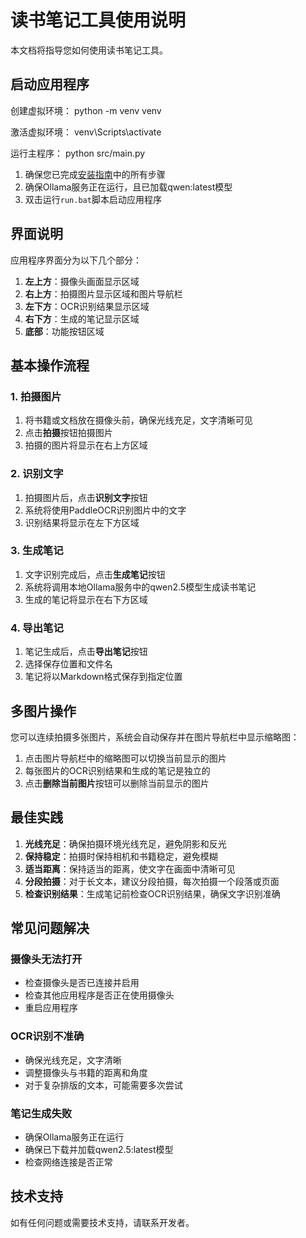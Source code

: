 # 读书笔记工具使用说明

本文档将指导您如何使用读书笔记工具。

## 启动应用程序
 创建虚拟环境：  python -m venv venv 

  激活虚拟环境： venv\Scripts\activate
  
  运行主程序：   python src/main.py


1. 确保您已完成[安装指南](安装指南.md)中的所有步骤
2. 确保Ollama服务正在运行，且已加载qwen:latest模型
3. 双击运行`run.bat`脚本启动应用程序

## 界面说明

应用程序界面分为以下几个部分：

1. **左上方**：摄像头画面显示区域
2. **右上方**：拍摄图片显示区域和图片导航栏
3. **左下方**：OCR识别结果显示区域
4. **右下方**：生成的笔记显示区域
5. **底部**：功能按钮区域

## 基本操作流程

### 1. 拍摄图片

1. 将书籍或文档放在摄像头前，确保光线充足，文字清晰可见
2. 点击**拍摄**按钮拍摄图片
3. 拍摄的图片将显示在右上方区域

### 2. 识别文字

1. 拍摄图片后，点击**识别文字**按钮
2. 系统将使用PaddleOCR识别图片中的文字
3. 识别结果将显示在左下方区域

### 3. 生成笔记

1. 文字识别完成后，点击**生成笔记**按钮
2. 系统将调用本地Ollama服务中的qwen2.5模型生成读书笔记
3. 生成的笔记将显示在右下方区域

### 4. 导出笔记

1. 笔记生成后，点击**导出笔记**按钮
2. 选择保存位置和文件名
3. 笔记将以Markdown格式保存到指定位置

## 多图片操作

您可以连续拍摄多张图片，系统会自动保存并在图片导航栏中显示缩略图：

1. 点击图片导航栏中的缩略图可以切换当前显示的图片
2. 每张图片的OCR识别结果和生成的笔记是独立的
3. 点击**删除当前图片**按钮可以删除当前显示的图片

## 最佳实践

1. **光线充足**：确保拍摄环境光线充足，避免阴影和反光
2. **保持稳定**：拍摄时保持相机和书籍稳定，避免模糊
3. **适当距离**：保持适当的距离，使文字在画面中清晰可见
4. **分段拍摄**：对于长文本，建议分段拍摄，每次拍摄一个段落或页面
5. **检查识别结果**：生成笔记前检查OCR识别结果，确保文字识别准确

## 常见问题解决

### 摄像头无法打开

- 检查摄像头是否已连接并启用
- 检查其他应用程序是否正在使用摄像头
- 重启应用程序

### OCR识别不准确

- 确保光线充足，文字清晰
- 调整摄像头与书籍的距离和角度
- 对于复杂排版的文本，可能需要多次尝试

### 笔记生成失败

- 确保Ollama服务正在运行
- 确保已下载并加载qwen2.5:latest模型
- 检查网络连接是否正常

## 技术支持

如有任何问题或需要技术支持，请联系开发者。